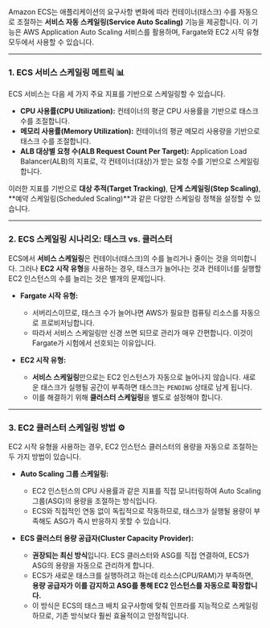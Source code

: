 
Amazon ECS는 애플리케이션의 요구사항 변화에 따라 컨테이너(태스크) 수를 자동으로 조절하는 **서비스 자동 스케일링(Service Auto Scaling)** 기능을 제공합니다. 이 기능은 AWS Application Auto Scaling 서비스를 활용하며, Fargate와 EC2 시작 유형 모두에서 사용할 수 있습니다.

---

### 1. ECS 서비스 스케일링 메트릭 📊

ECS 서비스는 다음 세 가지 주요 지표를 기반으로 스케일링할 수 있습니다.

- **CPU 사용률(CPU Utilization):** 컨테이너의 평균 CPU 사용률을 기반으로 태스크 수를 조절합니다.
- **메모리 사용률(Memory Utilization):** 컨테이너의 평균 메모리 사용량을 기반으로 태스크 수를 조절합니다.
- **ALB 대상별 요청 수(ALB Request Count Per Target):** Application Load Balancer(ALB)의 지표로, 각 컨테이너(대상)가 받는 요청 수를 기반으로 스케일링합니다.

이러한 지표를 기반으로 **대상 추적(Target Tracking)**, **단계 스케일링(Step Scaling)**, **예약 스케일링(Scheduled Scaling)**과 같은 다양한 스케일링 정책을 설정할 수 있습니다.

---

### 2. ECS 스케일링 시나리오: 태스크 vs. 클러스터

ECS에서 **서비스 스케일링**은 컨테이너(태스크)의 수를 늘리거나 줄이는 것을 의미합니다. 그러나 **EC2 시작 유형**을 사용하는 경우, 태스크가 늘어나는 것과 컨테이너를 실행할 EC2 인스턴스의 수를 늘리는 것은 별개의 문제입니다.

- **Fargate 시작 유형:**
    
    - 서버리스이므로, 태스크 수가 늘어나면 AWS가 필요한 컴퓨팅 리소스를 자동으로 프로비저닝합니다.
    - 따라서 서비스 스케일링만 신경 쓰면 되므로 관리가 매우 간편합니다. 이것이 Fargate가 시험에서 선호되는 이유입니다.
- **EC2 시작 유형:**
    
    - **서비스 스케일링**만으로는 EC2 인스턴스가 자동으로 늘어나지 않습니다. 새로운 태스크가 실행될 공간이 부족하면 태스크는 `PENDING` 상태로 남게 됩니다.
    - 이를 해결하기 위해 **클러스터 스케일링**을 별도로 설정해야 합니다.

---

### 3. EC2 클러스터 스케일링 방법 ⚙️

EC2 시작 유형을 사용하는 경우, EC2 인스턴스 클러스터의 용량을 자동으로 조절하는 두 가지 방법이 있습니다.

- **Auto Scaling 그룹 스케일링:**
    
    - EC2 인스턴스의 CPU 사용률과 같은 지표를 직접 모니터링하여 Auto Scaling 그룹(ASG)의 용량을 조절하는 방식입니다.
    - ECS와 직접적인 연동 없이 독립적으로 작동하므로, 태스크가 실행될 용량이 부족해도 ASG가 즉시 반응하지 못할 수 있습니다.

- **ECS 클러스터 용량 공급자(Cluster Capacity Provider):**
    
    - **권장되는 최신 방식**입니다. ECS 클러스터와 ASG를 직접 연결하여, ECS가 ASG의 용량을 자동으로 관리하게 합니다.
    - ECS가 새로운 태스크를 실행하려고 하는데 리소스(CPU/RAM)가 부족하면, **용량 공급자가 이를 감지하고 ASG를 통해 EC2 인스턴스를 자동으로 확장합니다.**
    - 이 방식은 ECS의 태스크 배치 요구사항에 맞춰 인프라를 지능적으로 스케일링하므로, 기존 방식보다 훨씬 효율적이고 안정적입니다.
